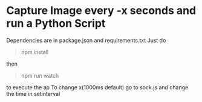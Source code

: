 # Capture Image every -x seconds and run a Python Script
Dependencies are in package.json and requirements.txt
Just do
>npm install

then
>npm run watch

to execute the ap
To change x(1000ms default) go to sock.js and change the time in setinterval
